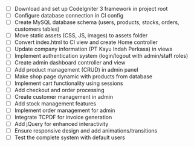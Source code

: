 - [ ] Download and set up CodeIgniter 3 framework in project root
- [ ] Configure database connection in CI config
- [ ] Create MySQL database schema (users, products, stocks, orders, customers tables)
- [ ] Move static assets (CSS, JS, images) to assets folder
- [ ] Convert index.html to CI view and create Home controller
- [ ] Update company information (PT Kayu Indah Perkasa) in views
- [ ] Implement authentication system (login/logout with admin/staff roles)
- [ ] Create admin dashboard controller and view
- [ ] Add product management (CRUD) in admin panel
- [ ] Make shop page dynamic with products from database
- [ ] Implement cart functionality using sessions
- [ ] Add checkout and order processing
- [ ] Create customer management in admin
- [ ] Add stock management features
- [ ] Implement order management for admin
- [ ] Integrate TCPDF for invoice generation
- [ ] Add jQuery for enhanced interactivity
- [ ] Ensure responsive design and add animations/transitions
- [ ] Test the complete system with default users

